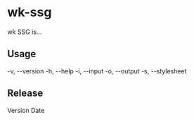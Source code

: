 # wk-ssg
wk SSG is...

## Usage
-v, --version
-h, --help
-i, --input
-o, --output
-s, --stylesheet

## Release
Version
Date
